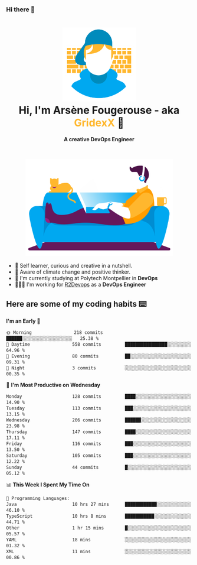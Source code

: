 ### Hi there 👋

<!--
**GridexX/gridexx** is a ✨ _special_ ✨ repository because its `README.md` (this file) appears on your GitHub profile.

Here are some ideas to get you started:

- 🔭 I’m currently working on ...
- 🌱 I’m currently learning ...
- 👯 I’m looking to collaborate on ...
- 🤔 I’m looking for help with ...
- 💬 Ask me about ...
- 📫 How to reach me: ...
- 😄 Pronouns: ...
- ⚡ Fun fact: ...
-->


<!-- Header -->
<h1 align="center">
  <img src="./images/user_profile.png" width="200">
  <br>
  Hi, I'm Arsène Fougerouse - aka <span style="color:#ffb72e">GridexX</span> 👋
</h1>


<p align="center">
  <b>A creative DevOps Engineer </b>
</p>
<br/>
<p align="center">
  <img src="./images/man_couch.png" width="400">
</p>

- 🎨 Self learner, curious and creative in a nutshell. 
- 🌱 Aware of climate change and positive thinker.
- 📕 I'm currently studying at Polytech Montpellier in **DevOps**
- 👨🏻‍💻 I'm working for [R2Devops](https://r2devops.io) as a **DevOps Engineer**


## Here are some of my coding habits ⌨️

<!-- Add a section about tech and Ops stack
  Like this one : https://github.com/Xanthus58#-tech-stack
-->
<!--START_SECTION:waka-->
**I'm an Early 🐤** 

```text
🌞 Morning                218 commits         ██████░░░░░░░░░░░░░░░░░░░   25.38 % 
🌆 Daytime                558 commits         ████████████████░░░░░░░░░   64.96 % 
🌃 Evening                80 commits          ██░░░░░░░░░░░░░░░░░░░░░░░   09.31 % 
🌙 Night                  3 commits           ░░░░░░░░░░░░░░░░░░░░░░░░░   00.35 % 
```
📅 **I'm Most Productive on Wednesday** 

```text
Monday                   128 commits         ████░░░░░░░░░░░░░░░░░░░░░   14.90 % 
Tuesday                  113 commits         ███░░░░░░░░░░░░░░░░░░░░░░   13.15 % 
Wednesday                206 commits         ██████░░░░░░░░░░░░░░░░░░░   23.98 % 
Thursday                 147 commits         ████░░░░░░░░░░░░░░░░░░░░░   17.11 % 
Friday                   116 commits         ███░░░░░░░░░░░░░░░░░░░░░░   13.50 % 
Saturday                 105 commits         ███░░░░░░░░░░░░░░░░░░░░░░   12.22 % 
Sunday                   44 commits          █░░░░░░░░░░░░░░░░░░░░░░░░   05.12 % 
```


📊 **This Week I Spent My Time On** 

```text
💬 Programming Languages: 
Java                     10 hrs 27 mins      ████████████░░░░░░░░░░░░░   46.10 % 
TypeScript               10 hrs 8 mins       ███████████░░░░░░░░░░░░░░   44.71 % 
Other                    1 hr 15 mins        █░░░░░░░░░░░░░░░░░░░░░░░░   05.57 % 
YAML                     18 mins             ░░░░░░░░░░░░░░░░░░░░░░░░░   01.32 % 
XML                      11 mins             ░░░░░░░░░░░░░░░░░░░░░░░░░   00.86 % 
```


<!--END_SECTION:waka-->

